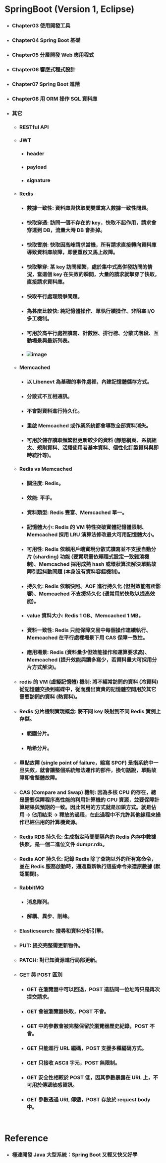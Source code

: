 SpringBoot (Version 1, Eclipse)
=====
* ### Chapter03 使用開發工具
* ### Chapter04 Spring Boot 基礎
* ### Chapter05 分層開發 Web 應用程式
* ### Chapter06 響應式程式設計
* ### Chapter07 Spring Boot 進階
* ### Chapter08 用 ORM 操作 SQL 資料庫
* ### 其它
	* ### RESTful API
	* ### JWT
		* ### header
		* ### payload
		* ### signature
	* ### Redis
		* ### 數據一致性: 資料庫與快取間雙重寫入數據一致性問題。
		* ### 快取穿透: 訪問一個不存在的 key，快取不起作用，請求會穿透到 DB，流量大時 DB 會掛掉。
		* ### 快取雪崩: 快取因高峰請求當機，所有請求直接轉向資料庫導致資料庫故障，即便重啟又馬上故障。
		* ### 快取擊穿: 某 key 訪問頻繁，處於集中式高併發訪問的情況，當這個 key 在失效的瞬間，大量的請求就擊穿了快取，直接請求資料庫。
		* ### 快取平行處理競爭問題。
		* ### 為甚麼比較快: 純記憶體操作、單執行續操作、非阻塞 I/O 多工機制。
		* ### 可用於高平行處裡讀寫、計數器、排行榜、分散式階段、互動場景與最新列表。
		* ### ![image](https://gitlab.com/ChiangWei/main/-/raw/master/Java/SpringBoot/%E7%B7%A9%E5%AD%98%E7%95%B0%E5%B8%B8%E5%A0%B4%E6%99%AF.jpg)
	* ### Memcached
		* ### 以 Libenevt 為基礎的事件處裡，內建記憶體儲存方式。
		* ### 分散式不互相通訊。
		* ### 不會對資料進行持久化。
		* ### 重啟 Memcached 或作業系統都會導致全部資料消失。
		* ### 可用於儲存讀取頻繁但更新較少的資料 (靜態網頁、系統組太、規則資料、活耀使用者基本資料、個性化訂製資料與即時統計等)。
	* ### Redis vs Memcached
		* ### 關注度: Redis。
		* ### 效能: 平手。
		* ### 資料類型: Redis 豐富、Memcached 單一。
		* ### 記憶體大小: Redis 的 VM 特性突破實體記憶體限制、Memcached 採用 LRU 演算法修改最大可用記憶體大小。
		* ### 可用性: Redis 依賴用戶端實現分散式讀寫並不支援自動分片 (sharding) 功能 (要實現需依賴程式設定一致雜湊機制)、Memcached 採用成熟 hash 或環狀算法解決單點故障引起抖動問題 (本身沒有資料容錯機制)。
		* ### 持久化: Redis 依賴快照、AOF 進行持久化 (但對效能有所影響)、Memcached 不支援持久化 (通常用於快取以提高效能)。
		* ### value 資料大小: Redis 1 GB、Memcached 1 MB。
		* ### 資料一致性: Redis 只能保障交易中每個操作連續執行、Memcached 在平行處裡場景下用 CAS 保障一致性。
		* ### 應用場景: Redis (資料量少但效能操作和運算要求高)、Memcached (提升效能與讀多寫少，若資料量大可採用分片方式解決)。
	* ### redis 的 VM (虛擬記憶體) 機制: 將不經常訪問的資料 (冷資料) 從記憶體交換到磁碟中，從而騰出寶貴的記憶體空間用於其它需要訪問的資料 (熱資料)。
	* ### Redis 分片機制實現概念: 將不同 key 映射到不同 Redis 實例上存儲。
		* ### 範圍分片。
		* ### 哈希分片。
	* ### 單點故障 (single point of failure，縮寫 SPOF) 是指系統中一旦失效，就會讓整個系統無法運作的部件，換句話說，單點故障即會整體故障。
	* ### CAS (Compare and Swap) 機制: 因為多核 CPU 的存在，總是需要保障程序高性能的利用計算機的 CPU 資源，並要保障計算結果與預期的一致。因此常用的方式就是加鎖方式。就是佔用 -> 佔用結束 -> 釋放的過程，在此過程中不允許其他線程來操作已經佔用的計算機資源。
	* ### Redis RDB 持久化: 生成指定時間間隔內的 Redis 內存中數據快照，是一個二進位文件 dumpr.rdb。
	* ### Redis AOF 持久化: 記錄 Redis 除了查詢以外的所有寫命令，並在 Redis 服務啟動時，通過重新執行這些命令來還原數據 (默認關閉)。
	* ### RabbitMQ
		* ### 消息隊列。
		* ### 解耦、異步、削峰。
	* ### Elasticsearch: 搜尋和資料分析引擎。
	* ### PUT: 提交完整需更新物件。
	* ### PATCH: 對已知資源進行局部更新。
	* ### GET 與 POST 區別
		* ### GET 在瀏覽器中可以回退，POST 造訪同一位址時只是再次提交請求。
		* ### GET 會被瀏覽器快取，POST 不會。
		* ### GET 中的參數會被完整保留於瀏覽器歷史紀錄，POST 不會。
		* ### GET 只能進行 URL 編碼，POST 支援多種編碼方式。
		* ### GET 只接收 ASCII 字元，POST 無限制。
		* ### GET 安全性相較於 POST 低，因其參數暴露在 URL 上，不可用於傳遞敏感資訊。
		* ### GET 參數透過 URL 傳遞，POST 存放於 request body 中。
<br />

Reference
=====
* ### 極速開發 Java 大型系統：Spring Boot 又輕又快又好學

